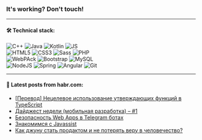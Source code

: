### It's working? Don't touch!

---

#### 🛠️ Technical stack:

![C++](https://img.shields.io/badge/C++-informational?logo=c%2B%2B&style=flat&logoColor=white&color=9C033A)
![Java](https://img.shields.io/badge/Java-informational?logo=java&style=flat&logoColor=white&color=007396)
![Kotlin](https://img.shields.io/badge/Kotlin-informational?logo=Kotlin&style=flat&logoColor=white&color=0095D5)
![JS](https://img.shields.io/badge/JS-informational?logo=javaScript&style=flat&logoColor=black&color=F7Df1E) <br>
![HTML5](https://img.shields.io/badge/HTML5-informational?logo=html5&style=flat&logoColor=white&color=E34F26)
![CSS3](https://img.shields.io/badge/CSS3-informational?logo=css3&style=flat&logoColor=white&color=157286)
![Sass](https://img.shields.io/badge/Saas-informational?logo=sass&style=flat&logoColor=white&color=hotpink)
![PHP](https://img.shields.io/badge/PHP-informational?logo=php&style=flat&logoColor=white&color=777BB4) <br>
![WebPAck](https://img.shields.io/badge/WebPack-informational?logo=webPack&style=flat&logoColor=white&color=FF6F00)
![Bootstrap](https://img.shields.io/badge/Bootstrap-informational?logo=Bootstrap&style=flat&logoColor=white&color=7952B3)
![MySQL](https://img.shields.io/badge/MySQL-informational?logo=MySQL&style=flat&logoColor=white&color=00f) <br>
![NodeJS](https://img.shields.io/badge/NodeJS-informational?logo=node.js&style=flat&logoColor=white&color=43853D)
![Spring](https://img.shields.io/badge/Spring-informational?logo=Spring&style=flat&logoColor=white&color=0A9EDC)
![Angular](https://img.shields.io/badge/Vue-informational?logo=vue.js&style=flat&logoColor=white&color=red)
![Git](https://img.shields.io/badge/Git-informational?logo=git&style=flat&logoColor=white&color=darkorange)

___

#### 💬 Latest posts from habr.com:

<!-- BLOG-POST-LIST:START -->
- [[Перевод] Нецелевое использование утверждающих функций в TypeScript](https://habr.com/ru/post/664600/?utm_source=habrahabr&utm_medium=rss&utm_campaign=664600)
- [Дайджест недели &lpar;мобильная разработка&rpar; – #1](https://habr.com/ru/post/664848/?utm_source=habrahabr&utm_medium=rss&utm_campaign=664848)
- [Безопасность Web Apps в Telegram ботах](https://habr.com/ru/post/664832/?utm_source=habrahabr&utm_medium=rss&utm_campaign=664832)
- [Знакомимся с Javassist](https://habr.com/ru/post/664818/?utm_source=habrahabr&utm_medium=rss&utm_campaign=664818)
- [Как джуну стать продактом и не потерять веру в человечество?](https://habr.com/ru/post/664816/?utm_source=habrahabr&utm_medium=rss&utm_campaign=664816)
<!-- BLOG-POST-LIST:END -->
